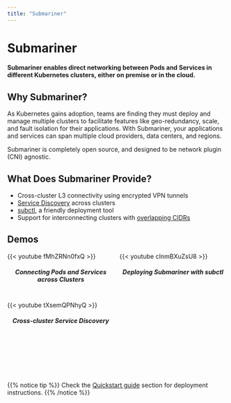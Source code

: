 ```yaml
---
title: "Submariner"
---
```


# Submariner
#### Submariner enables direct networking between Pods and Services in different Kubernetes clusters, either on premise or in the cloud. 

## Why Submariner?

As Kubernetes gains adoption, teams are finding they must deploy and manage multiple clusters to facilitate features like geo-redundancy, scale, and fault isolation for their applications. With Submariner, your applications and services can span multiple cloud providers, data centers, and regions.

Submariner is completely open source, and designed to be network plugin (CNI) agnostic.


## What Does Submariner Provide?

* Cross-cluster L3 connectivity using encrypted VPN tunnels
* [Service Discovery](./architecture/service-discovery/) across clusters
* [subctl](./deployment/), a friendly deployment tool 
* Support for interconnecting clusters with [overlapping CIDRs](./architecture/globalnet/)

<style>
.mygrid {  
    display: grid;
    grid-gap: 12px;  
    grid-template-columns: repeat(auto-fit, minmax(180px, 1fr));
    grid-template-rows: repeat(2, 100px);  
    padding-bottom: 5em;
}
.mygrid h5 {
    text-align: center;
}

</style>

## Demos
<div class="mygrid">
  <div>
    <div> {{< youtube fMhZRNn0fxQ >}}</div>
    <h5> Connecting Pods and Services across Clusters</h5>
  </div>
  <div>
    <div> {{< youtube cInmBXuZsU8 >}}</div>
    <h5> Deploying Submariner with subctl</h5>
  </div>
  <div>
    <div> {{< youtube tXsemQPNhyQ >}}</div>
    <h5> Cross-cluster Service Discovery</h5>
  </div>
</div>

{{% notice tip %}}
Check the [Quickstart guide](./quickstart/) section for deployment instructions.
{{% /notice %}}
